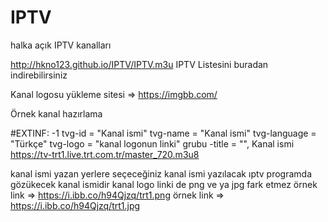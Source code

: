 # IPTV

halka açık IPTV kanalları

http://hkno123.github.io/IPTV/IPTV.m3u IPTV Listesini buradan indirebilirsiniz 




Kanal logosu yükleme sitesi => https://imgbb.com/ 


Örnek kanal hazırlama 

#EXTINF: -1 tvg-id = "Kanal ismi" tvg-name = "Kanal ismi" tvg-language = "Türkçe" tvg-logo = "kanal logonun linki" grubu -title = "", Kanal ismi
https://tv-trt1.live.trt.com.tr/master_720.m3u8

kanal ismi yazan yerlere seçeceğiniz kanal ismi yazılacak ıptv programda gözükecek kanal ismidir
kanal logo linki de png ve ya jpg fark etmez
örnek link => https://i.ibb.co/h94Qjzq/trt1.png
örnek link => https://i.ibb.co/h94Qjzq/trt1.jpg